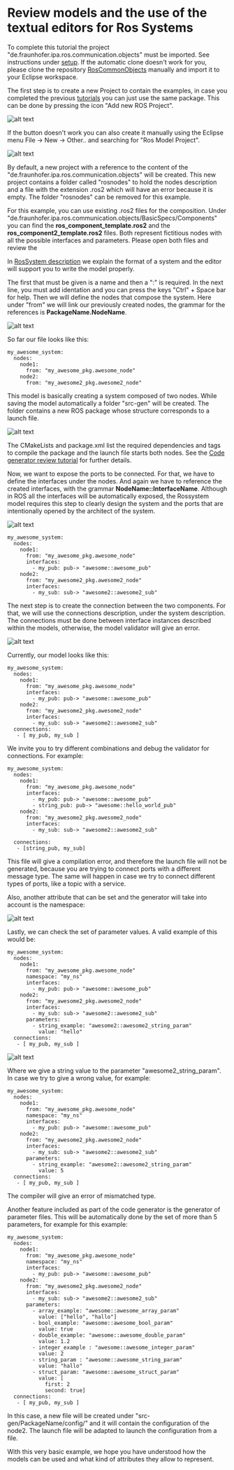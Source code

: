 # Review models and the use of the textual editors for Ros Systems

To complete this tutorial the project "de.fraunhofer.ipa.ros.communication.objects" must be imported. See instructions under [setup](Environment_setup.md). If the automatic clone doesn't work for you, please clone the repository [RosCommonObjects](https://github.com/ipa320/RosCommonObjects) manually and import it to your Eclipse workspace.

The first step is to create a new Project to contain the examples, in case you completed the previous [tutorials](LearnRosModels.md) you can just use the same package. This can be done by pressing the icon "Add new ROS Project".

![alt text](images/create_new_RosProject.png)

If the button doesn't work you can also create it manually using the Eclipse menu File -> New -> Other.. and searching for "Ros Model Project".

![alt text](images/first_project_tutorial.gif)

By default, a new project with a reference to the content of the "de.fraunhofer.ipa.ros.communication.objects" will be created. This new project contains a folder called "rosnodes" to hold the nodes description and a file with the extension .ros2 which will have an error because it is empty. The folder "rosnodes" can be removed for this example.

For this example, you can use existing .ros2 files for the composition. Under "de.fraunhofer.ipa.ros.communication.objects/BasicSpecs/Components" you can find the **ros_component_template.ros2** and the **ros_component2_template.ros2** files. Both represent fictitious nodes with all the possible interfaces and parameters. Please open both files and review the 

In [RosSystem description](RosSystemModelDescription.md) we explain the format of a system and the editor will support you to write the model properly.

The first that must be given is a name and then a ":" is required. In the next line, you must add identation and you can press the keys "Ctrl" + Space bar for help. 
Then we will define the nodes that compose the system. Here under "from" we will link our previously created nodes, the grammar for the references is **PackageName.NodeName**.

![alt text](images/01_learn_rossystemmodels.gif)


So far our file looks like this:

```
my_awesome_system:
  nodes:
    node1:
      from: "my_awesome_pkg.awesome_node"
    node2:
      from: "my_awesome2_pkg.awesome2_node"
```

This model is basically creating a system composed of two nodes. While saving the model automatically a folder "src-gen" will be created. The folder contains a new ROS package whose structure corresponds to a launch file. 

![alt text](images/launchstructure_01.png)

The CMakeLists and package.xml list the required dependencies and tags to compile the package and the launch file starts both nodes. See the [Code generator review tutorial](docu/.....md) for further details.

Now, we want to expose the ports to be connected. For that, we have to define the interfaces under the nodes. And again we have to reference the created interfaces, with the grammar **NodeName::InterfaceName**. Although in ROS all the interfaces will be automatically exposed, the Rossystem model requires this step to clearly design the system and the ports that are intentionally opened by the architect of the system.

![alt text](images/02_learn_rossystemmodels.gif)

```
my_awesome_system:
  nodes:
    node1:
      from: "my_awesome_pkg.awesome_node"
      interfaces:
        - my_pub: pub-> "awesome::awesome_pub"
    node2:
      from: "my_awesome2_pkg.awesome2_node"
      interfaces:
        - my_sub: sub-> "awesome2::awesome2_sub"
```

The next step is to create the connection between the two components. For that, we will use the connections description, under the system description. The connections must be done between interface instances described within the models, otherwise, the model validator will give an error.

![alt text](images/03_learn_rossystemmodels.gif)


Currently, our model looks like this:

```
my_awesome_system:
  nodes:
    node1:
      from: "my_awesome_pkg.awesome_node"
      interfaces:
        - my_pub: pub-> "awesome::awesome_pub"
    node2:
      from: "my_awesome2_pkg.awesome2_node"
      interfaces:
        - my_sub: sub-> "awesome2::awesome2_sub"
  connections:
   - [ my_pub, my_sub ]
   ```

We invite you to try different combinations and debug the validator for connections. For example:

```
my_awesome_system:
  nodes:
    node1:
      from: "my_awesome_pkg.awesome_node"
      interfaces:
        - my_pub: pub-> "awesome::awesome_pub"
        - string_pub: pub-> "awesome::hello_world_pub"
    node2:
      from: "my_awesome2_pkg.awesome2_node"
      interfaces:
        - my_sub: sub-> "awesome2::awesome2_sub"
    
  connections:
   - [string_pub, my_sub]
```

This file will give a compilation error, and therefore the launch file will not be generated, because you are trying to connect ports with a different message type. The same will happen in case we try to connect different types of ports, like a topic with a service.

Also, another attribute that can be set and the generator will take into account is the namespace:

![alt text](images/04_learn_rossystemmodels.gif)

Lastly, we can check the set of parameter values. A valid example of this would be:

```
my_awesome_system:
  nodes:
    node1:
      from: "my_awesome_pkg.awesome_node"
      namespace: "my_ns"
      interfaces:
        - my_pub: pub-> "awesome::awesome_pub"
    node2:
      from: "my_awesome2_pkg.awesome2_node"
      interfaces:
        - my_sub: sub-> "awesome2::awesome2_sub"
      parameters:
        - string_example: "awesome2::awesome2_string_param"
          value: "hello"
  connections:
   - [ my_pub, my_sub ]
```

![alt text](images/05_learn_rossystemmodels.gif)

Where we give a string value to the parameter "awesome2_string_param". In case we try to give a wrong value, for example:

```
my_awesome_system:
  nodes:
    node1:
      from: "my_awesome_pkg.awesome_node"
      namespace: "my_ns"
      interfaces:
        - my_pub: pub-> "awesome::awesome_pub"
    node2:
      from: "my_awesome2_pkg.awesome2_node"
      interfaces:
        - my_sub: sub-> "awesome2::awesome2_sub"
      parameters:
        - string_example: "awesome2::awesome2_string_param"
          value: 5
  connections:
   - [ my_pub, my_sub ]
```

The compiler will give an error of mismatched type. 

Another feature included as part of the code generator is the generator of parameter files. This will be automatically done by the set of more than 5 parameters, for example for this example:

```
my_awesome_system:
  nodes:
    node1:
      from: "my_awesome_pkg.awesome_node"
      namespace: "my_ns"
      interfaces:
        - my_pub: pub-> "awesome::awesome_pub"
    node2:
      from: "my_awesome2_pkg.awesome2_node"
      interfaces:
        - my_sub: sub-> "awesome2::awesome2_sub"
      parameters:
        - array_example: "awesome::awesome_array_param"
          value: ["hello", "hallo"]
        - bool_example: "awesome::awesome_bool_param"
          value: true
        - double_example: "awesome::awesome_double_param"
          value: 1.2
        - integer_example : "awesome::awesome_integer_param"
          value: 2
        - string_param : "awesome::awesome_string_param"
          value: "hallo"
        - struct_param: "awesome::awesome_struct_param"
          value: [
            first: 2
            second: true]
  connections:
   - [ my_pub, my_sub ]
```

In this case, a new file will be created under "src-gen/PackageName/config/" and it will contain the configuration of the node2. The launch file will be adapted to launch the configuration from a file.

With this very basic example, we hope you have understood how the models can be used and what kind of attributes they allow to represent.